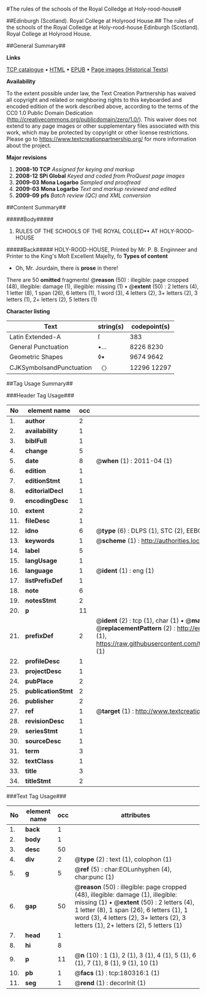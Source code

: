 #The rules of the schools of the Royal Colledge at Holy-rood-house#

##Edinburgh (Scotland). Royal College at Holyrood House.##
The rules of the schools of the Royal Colledge at Holy-rood-house
Edinburgh (Scotland). Royal College at Holyrood House.

##General Summary##

**Links**

[TCP catalogue](http://www.ota.ox.ac.uk/tcp/)  • 
[HTML](http://tei.it.ox.ac.uk/tcp/Texts-HTML/free/B05/B05070.html)  • 
[EPUB](http://tei.it.ox.ac.uk/tcp/Texts-EPUB/free/B05/B05070.epub) • 
[Page images (Historical Texts)](https://historicaltexts.jisc.ac.uk/eebo-53981562e)

**Availability**

To the extent possible under law, the Text Creation Partnership has waived all copyright and related or neighboring rights to this keyboarded and encoded edition of the work described above, according to the terms of the CC0 1.0 Public Domain Dedication (http://creativecommons.org/publicdomain/zero/1.0/). This waiver does not extend to any page images or other supplementary files associated with this work, which may be protected by copyright or other license restrictions. Please go to https://www.textcreationpartnership.org/ for more information about the project.

**Major revisions**

1. __2008-10__ __TCP__ *Assigned for keying and markup*
1. __2008-12__ __SPi Global__ *Keyed and coded from ProQuest page images*
1. __2009-03__ __Mona Logarbo__ *Sampled and proofread*
1. __2009-03__ __Mona Logarbo__ *Text and markup reviewed and edited*
1. __2009-09__ __pfs__ *Batch review (QC) and XML conversion*

##Content Summary##

#####Body#####

1. RULES OF THE SCHOOLS OF THE ROYAL COLLED•• AT HOLY-ROOD-HOUSE

#####Back#####
HOLY-ROOD-HOUSE, Printed by Mr. P. B. Enginneer and Printer to the King's Moſt Excellent Majeſty, fo
**Types of content**

  * Oh, Mr. Jourdain, there is **prose** in there!

There are 50 **omitted** fragments! 
 @__reason__ (50) : illegible: page cropped (48), illegible: damage (1), illegible: missing (1)  •  @__extent__ (50) : 2 letters (4), 1 letter (8), 1 span (26), 6 letters (1), 1 word (3), 4 letters (2), 3+ letters (2), 3 letters (1), 2+ letters (2), 5 letters (1)

**Character listing**


|Text|string(s)|codepoint(s)|
|---|---|---|
|Latin Extended-A|ſ|383|
|General Punctuation|•…|8226 8230|
|Geometric Shapes|◊▪|9674 9642|
|CJKSymbolsandPunctuation|〈〉|12296 12297|

##Tag Usage Summary##

###Header Tag Usage###

|No|element name|occ|attributes|
|---|---|---|---|
|1.|__author__|2||
|2.|__availability__|1||
|3.|__biblFull__|1||
|4.|__change__|5||
|5.|__date__|8| @__when__ (1) : 2011-04 (1)|
|6.|__edition__|1||
|7.|__editionStmt__|1||
|8.|__editorialDecl__|1||
|9.|__encodingDesc__|1||
|10.|__extent__|2||
|11.|__fileDesc__|1||
|12.|__idno__|6| @__type__ (6) : DLPS (1), STC (2), EEBO-CITATION (1), OCLC (1), VID (1)|
|13.|__keywords__|1| @__scheme__ (1) : http://authorities.loc.gov/ (1)|
|14.|__label__|5||
|15.|__langUsage__|1||
|16.|__language__|1| @__ident__ (1) : eng (1)|
|17.|__listPrefixDef__|1||
|18.|__note__|6||
|19.|__notesStmt__|2||
|20.|__p__|11||
|21.|__prefixDef__|2| @__ident__ (2) : tcp (1), char (1)  •  @__matchPattern__ (2) : ([0-9\-]+):([0-9IVX]+) (1), (.+) (1)  •  @__replacementPattern__ (2) : http://eebo.chadwyck.com/downloadtiff?vid=$1&page=$2 (1), https://raw.githubusercontent.com/textcreationpartnership/Texts/master/tcpchars.xml#$1 (1)|
|22.|__profileDesc__|1||
|23.|__projectDesc__|1||
|24.|__pubPlace__|2||
|25.|__publicationStmt__|2||
|26.|__publisher__|2||
|27.|__ref__|1| @__target__ (1) : http://www.textcreationpartnership.org/docs/. (1)|
|28.|__revisionDesc__|1||
|29.|__seriesStmt__|1||
|30.|__sourceDesc__|1||
|31.|__term__|3||
|32.|__textClass__|1||
|33.|__title__|3||
|34.|__titleStmt__|2||


###Text Tag Usage###

|No|element name|occ|attributes|
|---|---|---|---|
|1.|__back__|1||
|2.|__body__|1||
|3.|__desc__|50||
|4.|__div__|2| @__type__ (2) : text (1), colophon (1)|
|5.|__g__|5| @__ref__ (5) : char:EOLunhyphen (4), char:punc (1)|
|6.|__gap__|50| @__reason__ (50) : illegible: page cropped (48), illegible: damage (1), illegible: missing (1)  •  @__extent__ (50) : 2 letters (4), 1 letter (8), 1 span (26), 6 letters (1), 1 word (3), 4 letters (2), 3+ letters (2), 3 letters (1), 2+ letters (2), 5 letters (1)|
|7.|__head__|1||
|8.|__hi__|8||
|9.|__p__|11| @__n__ (10) : 1 (1), 2 (1), 3 (1), 4 (1), 5 (1), 6 (1), 7 (1), 8 (1), 9 (1), 10 (1)|
|10.|__pb__|1| @__facs__ (1) : tcp:180316:1 (1)|
|11.|__seg__|1| @__rend__ (1) : decorInit (1)|
